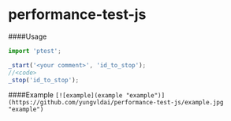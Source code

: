 # performance-test-js

####Usage
```js
import 'ptest';

_start('<your comment>', 'id_to_stop');
//<code>
_stop('id_to_stop');
```

####Example
`[![example](example "example")](https://github.com/yungvldai/performance-test-js/example.jpg "example")`
